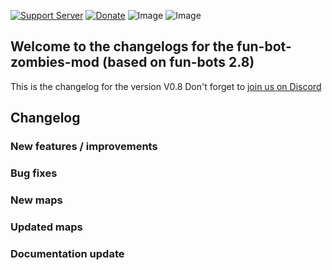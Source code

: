 [![Support Server](https://img.shields.io/discord/862736286774198322.svg?label=Discord&logo=Discord&colorB=7289da&style=for-the-badge)](https://discord.com/invite/FKamccAEqz)
[![Donate](https://img.shields.io/badge/Donate-PayPal-green.svg?style=for-the-badge)](https://www.paypal.me/joe91de)
![Image](https://img.shields.io/github/downloads/Joe91/fun-bots/total?style=for-the-badge)
![Image](https://img.shields.io/github/stars/Joe91/fun-bots?style=for-the-badge)

## Welcome to the changelogs for the fun-bot-zombies-mod (based on fun-bots 2.8)
This is the changelog for the version V0.8 Don't forget to [join us on Discord](https://discord.com/invite/FKamccAEqz)

## Changelog

### New features / improvements

### Bug fixes

### New maps


### Updated maps

### Documentation update

